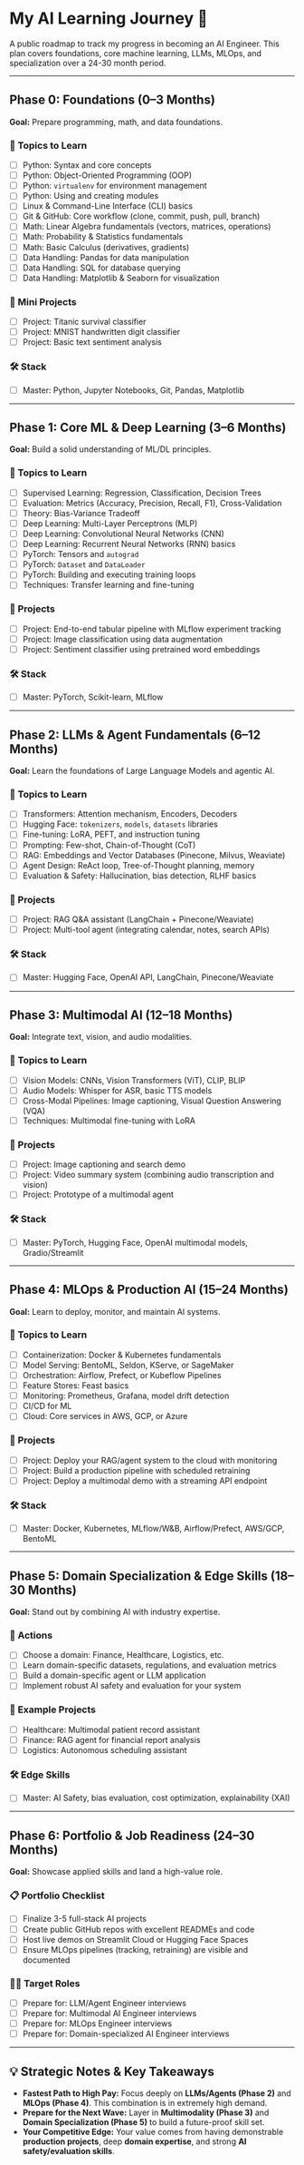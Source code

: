 # My AI Learning Journey 🚀

A public roadmap to track my progress in becoming an AI Engineer. This plan covers foundations, core machine learning, LLMs, MLOps, and specialization over a 24-30 month period.

---

## Phase 0: Foundations (0–3 Months)

**Goal:** Prepare programming, math, and data foundations.

### 🧠 Topics to Learn
- [ ] Python: Syntax and core concepts
- [ ] Python: Object-Oriented Programming (OOP)
- [ ] Python: `virtualenv` for environment management
- [ ] Python: Using and creating modules
- [ ] Linux & Command-Line Interface (CLI) basics
- [ ] Git & GitHub: Core workflow (clone, commit, push, pull, branch)
- [ ] Math: Linear Algebra fundamentals (vectors, matrices, operations)
- [ ] Math: Probability & Statistics fundamentals
- [ ] Math: Basic Calculus (derivatives, gradients)
- [ ] Data Handling: Pandas for data manipulation
- [ ] Data Handling: SQL for database querying
- [ ] Data Handling: Matplotlib & Seaborn for visualization

### 🚀 Mini Projects
- [ ] Project: Titanic survival classifier
- [ ] Project: MNIST handwritten digit classifier
- [ ] Project: Basic text sentiment analysis

### 🛠️ Stack
- [ ] Master: Python, Jupyter Notebooks, Git, Pandas, Matplotlib

---

## Phase 1: Core ML & Deep Learning (3–6 Months)

**Goal:** Build a solid understanding of ML/DL principles.

### 🧠 Topics to Learn
- [ ] Supervised Learning: Regression, Classification, Decision Trees
- [ ] Evaluation: Metrics (Accuracy, Precision, Recall, F1), Cross-Validation
- [ ] Theory: Bias-Variance Tradeoff
- [ ] Deep Learning: Multi-Layer Perceptrons (MLP)
- [ ] Deep Learning: Convolutional Neural Networks (CNN)
- [ ] Deep Learning: Recurrent Neural Networks (RNN) basics
- [ ] PyTorch: Tensors and `autograd`
- [ ] PyTorch: `Dataset` and `DataLoader`
- [ ] PyTorch: Building and executing training loops
- [ ] Techniques: Transfer learning and fine-tuning

### 🚀 Projects
- [ ] Project: End-to-end tabular pipeline with MLflow experiment tracking
- [ ] Project: Image classification using data augmentation
- [ ] Project: Sentiment classifier using pretrained word embeddings

### 🛠️ Stack
- [ ] Master: PyTorch, Scikit-learn, MLflow

---

## Phase 2: LLMs & Agent Fundamentals (6–12 Months)

**Goal:** Learn the foundations of Large Language Models and agentic AI.

### 🧠 Topics to Learn
- [ ] Transformers: Attention mechanism, Encoders, Decoders
- [ ] Hugging Face: `tokenizers`, `models`, `datasets` libraries
- [ ] Fine-tuning: LoRA, PEFT, and instruction tuning
- [ ] Prompting: Few-shot, Chain-of-Thought (CoT)
- [ ] RAG: Embeddings and Vector Databases (Pinecone, Milvus, Weaviate)
- [ ] Agent Design: ReAct loop, Tree-of-Thought planning, memory
- [ ] Evaluation & Safety: Hallucination, bias detection, RLHF basics

### 🚀 Projects
- [ ] Project: RAG Q&A assistant (LangChain + Pinecone/Weaviate)
- [ ] Project: Multi-tool agent (integrating calendar, notes, search APIs)

### 🛠️ Stack
- [ ] Master: Hugging Face, OpenAI API, LangChain, Pinecone/Weaviate

---

## Phase 3: Multimodal AI (12–18 Months)

**Goal:** Integrate text, vision, and audio modalities.

### 🧠 Topics to Learn
- [ ] Vision Models: CNNs, Vision Transformers (ViT), CLIP, BLIP
- [ ] Audio Models: Whisper for ASR, basic TTS models
- [ ] Cross-Modal Pipelines: Image captioning, Visual Question Answering (VQA)
- [ ] Techniques: Multimodal fine-tuning with LoRA

### 🚀 Projects
- [ ] Project: Image captioning and search demo
- [ ] Project: Video summary system (combining audio transcription and vision)
- [ ] Project: Prototype of a multimodal agent

### 🛠️ Stack
- [ ] Master: PyTorch, Hugging Face, OpenAI multimodal models, Gradio/Streamlit

---

## Phase 4: MLOps & Production AI (15–24 Months)

**Goal:** Learn to deploy, monitor, and maintain AI systems.

### 🧠 Topics to Learn
- [ ] Containerization: Docker & Kubernetes fundamentals
- [ ] Model Serving: BentoML, Seldon, KServe, or SageMaker
- [ ] Orchestration: Airflow, Prefect, or Kubeflow Pipelines
- [ ] Feature Stores: Feast basics
- [ ] Monitoring: Prometheus, Grafana, model drift detection
- [ ] CI/CD for ML
- [ ] Cloud: Core services in AWS, GCP, or Azure

### 🚀 Projects
- [ ] Project: Deploy your RAG/agent system to the cloud with monitoring
- [ ] Project: Build a production pipeline with scheduled retraining
- [ ] Project: Deploy a multimodal demo with a streaming API endpoint

### 🛠️ Stack
- [ ] Master: Docker, Kubernetes, MLflow/W&B, Airflow/Prefect, AWS/GCP, BentoML

---

## Phase 5: Domain Specialization & Edge Skills (18–30 Months)

**Goal:** Stand out by combining AI with industry expertise.

### 🎯 Actions
- [ ] Choose a domain: Finance, Healthcare, Logistics, etc.
- [ ] Learn domain-specific datasets, regulations, and evaluation metrics
- [ ] Build a domain-specific agent or LLM application
- [ ] Implement robust AI safety and evaluation for your system

### 🚀 Example Projects
- [ ] Healthcare: Multimodal patient record assistant
- [ ] Finance: RAG agent for financial report analysis
- [ ] Logistics: Autonomous scheduling assistant

### 🛠️ Edge Skills
- [ ] Master: AI Safety, bias evaluation, cost optimization, explainability (XAI)

---

## Phase 6: Portfolio & Job Readiness (24–30 Months)

**Goal:** Showcase applied skills and land a high-value role.

### 📋 Portfolio Checklist
- [ ] Finalize 3-5 full-stack AI projects
- [ ] Create public GitHub repos with excellent READMEs and code
- [ ] Host live demos on Streamlit Cloud or Hugging Face Spaces
- [ ] Ensure MLOps pipelines (tracking, retraining) are visible and documented

### 🧑‍💻 Target Roles
- [ ] Prepare for: LLM/Agent Engineer interviews
- [ ] Prepare for: Multimodal AI Engineer interviews
- [ ] Prepare for: MLOps Engineer interviews
- [ ] Prepare for: Domain-specialized AI Engineer interviews

---

## 💡 Strategic Notes & Key Takeaways

* **Fastest Path to High Pay:** Focus deeply on **LLMs/Agents (Phase 2)** and **MLOps (Phase 4)**. This combination is in extremely high demand.
* **Prepare for the Next Wave:** Layer in **Multimodality (Phase 3)** and **Domain Specialization (Phase 5)** to build a future-proof skill set.
* **Your Competitive Edge:** Your value comes from having demonstrable **production projects**, deep **domain expertise**, and strong **AI safety/evaluation skills**.

